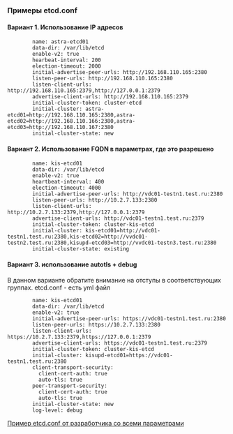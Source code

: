 ### Примеры etcd.conf

#### Вариант 1. Использование IP адресов 
            name: astra-etcd01 
            data-dir: /var/lib/etcd 
            enable-v2: true 
            hearbeat-interval: 200
            election-timeout: 2000
            initial-advertise-peer-urls: http://192.168.110.165:2380 
            listen-peer-urls: http://192.168.110.165:2380 
            listen-client-urls: http://192.168.110.165:2379,http://127.0.0.1:2379 
            advertise-client-urls: http://192.168.110.165:2379 
            initial-cluster-token: cluster-etcd 
            initial-cluster: astra-etcd01=http://192.168.110.165:2380,astra-etcd02=http://192.168.110.166:2380,astra-etcd03=http://192.168.110.167:2380  
            initial-cluster-state: new

#### Вариант 2. Использование FQDN в параметрах, где это разрешено

            name: kis-etcd01
            data-dir: /var/lib/etcd
            enable-v2: true
            heartbeat-interval: 400
            election-timeout: 4000
            initial-advertise-peer-urls: http://vdc01-testn1.test.ru:2380
            listen-peer-urls: http://10.2.7.133:2380
            listen-client-urls: http://10.2.7.133:2379,http://127.0.0.1:2379
            advertise-client-urls: http://vdc01-testn1.test.ru:2379
            initial-cluster-token: cluster-kis-etcd
            initial-cluster: kis-etcd01=http://vdc01-testn1.test.ru:2380,kis-etcd02=http://vvdc01-testn2.test.ru:2380,kisupd-etcd03=http://vvdc01-testn3.test.ru:2380
            initial-cluster-state: existing

#### Вариант 3. использование autotls + debug 

В данном варианте обратите внимание на отступы в соответствующих группах. etcd.conf - есть yml файл

            name: kis-etcd01
            data-dir: /var/lib/etcd
            enable-v2: true
            initial-advertise-peer-urls: https://vdc01-testn1.test.ru:2380
            listen-peer-urls: https://10.2.7.133:2380
            listen-client-urls: https://10.2.7.133:2379,https://127.0.0.1:2379
            advertise-client-urls: https://vdc01-testn1.test.ru:2379
            initial-cluster-token: cluster-kis-etcd
            initial-cluster: kisupd-etcd01=https://vdc01-testn1.test.ru:2380
            client-transport-security:
              client-cert-auth: true
              auto-tls: true
            peer-transport-security:
              client-cert-auth: true
              auto-tls: true
            initial-cluster-state: new
            log-level: debug

[Пример etcd.conf от разработчика со всеми параметрами](https://github.com/etcd-io/etcd/blob/main/etcd.conf.yml.sample) 
